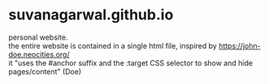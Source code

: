# suvanagarwal.github.io
personal website. 
<br>the entire website is contained in a single html file, inspired by https://john-doe.neocities.org/ 
<br>it "uses the #anchor suffix and the :target CSS selector to show and hide pages/content" (Doe)
